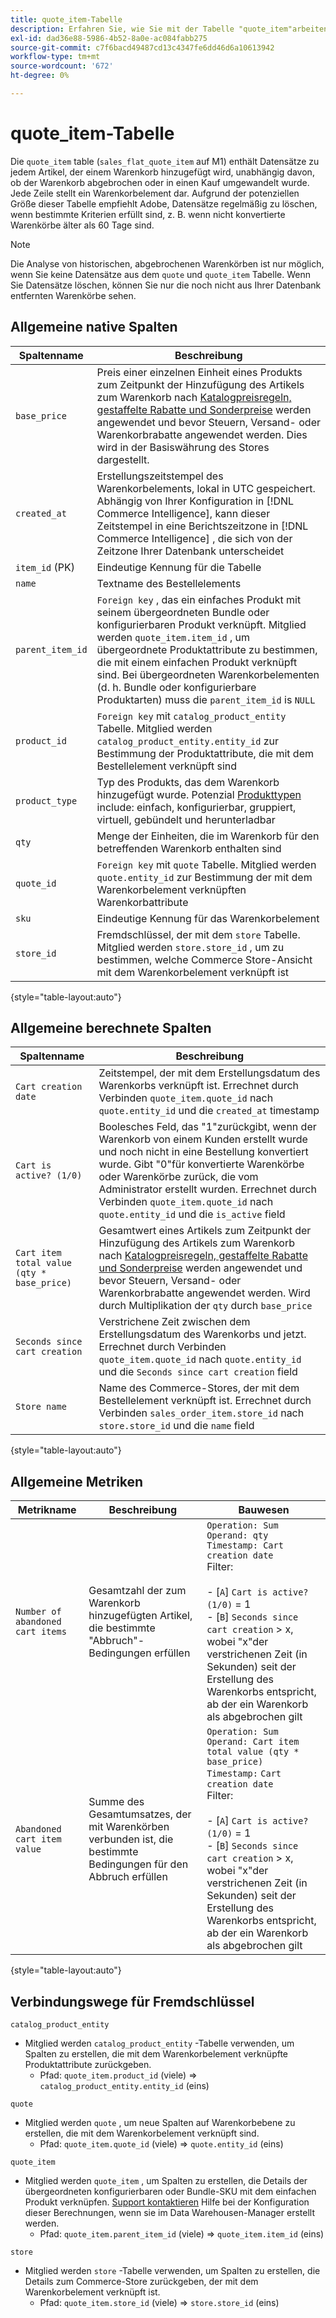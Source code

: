 ```yaml
---
title: quote_item-Tabelle
description: Erfahren Sie, wie Sie mit der Tabelle "quote_item"arbeiten.
exl-id: dad36e88-5986-4b52-8a0e-ac084fabb275
source-git-commit: c7f6bacd49487cd13c4347fe6dd46d6a10613942
workflow-type: tm+mt
source-wordcount: '672'
ht-degree: 0%

---
```


# quote_item-Tabelle

Die `quote_item` table (`sales_flat_quote_item` auf M1) enthält Datensätze zu jedem Artikel, der einem Warenkorb hinzugefügt wird, unabhängig davon, ob der Warenkorb abgebrochen oder in einen Kauf umgewandelt wurde. Jede Zeile stellt ein Warenkorbelement dar. Aufgrund der potenziellen Größe dieser Tabelle empfiehlt Adobe, Datensätze regelmäßig zu löschen, wenn bestimmte Kriterien erfüllt sind, z. B. wenn nicht konvertierte Warenkörbe älter als 60 Tage sind.

>[!NOTE]
>
>Die Analyse von historischen, abgebrochenen Warenkörben ist nur möglich, wenn Sie keine Datensätze aus dem `quote` und `quote_item` Tabelle. Wenn Sie Datensätze löschen, können Sie nur die noch nicht aus Ihrer Datenbank entfernten Warenkörbe sehen.

## Allgemeine native Spalten

| **Spaltenname** | **Beschreibung** |
|---|---|
| `base_price` | Preis einer einzelnen Einheit eines Produkts zum Zeitpunkt der Hinzufügung des Artikels zum Warenkorb nach [Katalogpreisregeln, gestaffelte Rabatte und Sonderpreise](https://experienceleague.adobe.com/docs/commerce-admin/catalog/products/pricing/pricing-advanced.html) werden angewendet und bevor Steuern, Versand- oder Warenkorbrabatte angewendet werden. Dies wird in der Basiswährung des Stores dargestellt. |
| `created_at` | Erstellungszeitstempel des Warenkorbelements, lokal in UTC gespeichert. Abhängig von Ihrer Konfiguration in [!DNL Commerce Intelligence], kann dieser Zeitstempel in eine Berichtszeitzone in [!DNL Commerce Intelligence] , die sich von der Zeitzone Ihrer Datenbank unterscheidet |
| `item_id` (PK) | Eindeutige Kennung für die Tabelle |
| `name` | Textname des Bestellelements |
| `parent_item_id` | `Foreign key` , das ein einfaches Produkt mit seinem übergeordneten Bundle oder konfigurierbaren Produkt verknüpft. Mitglied werden `quote_item.item_id` , um übergeordnete Produktattribute zu bestimmen, die mit einem einfachen Produkt verknüpft sind. Bei übergeordneten Warenkorbelementen (d. h. Bundle oder konfigurierbare Produktarten) muss die `parent_item_id` is `NULL` |
| `product_id` | `Foreign key` mit `catalog_product_entity` Tabelle. Mitglied werden `catalog_product_entity.entity_id` zur Bestimmung der Produktattribute, die mit dem Bestellelement verknüpft sind |
| `product_type` | Typ des Produkts, das dem Warenkorb hinzugefügt wurde. Potenzial [Produkttypen](https://experienceleague.adobe.com/docs/commerce-admin/catalog/products/product-create.html#product-types) include: einfach, konfigurierbar, gruppiert, virtuell, gebündelt und herunterladbar |
| `qty` | Menge der Einheiten, die im Warenkorb für den betreffenden Warenkorb enthalten sind |
| `quote_id` | `Foreign key` mit `quote` Tabelle. Mitglied werden `quote.entity_id` zur Bestimmung der mit dem Warenkorbelement verknüpften Warenkorbattribute |
| `sku` | Eindeutige Kennung für das Warenkorbelement |
| `store_id` | Fremdschlüssel, der mit dem `store` Tabelle. Mitglied werden `store.store_id` , um zu bestimmen, welche Commerce Store-Ansicht mit dem Warenkorbelement verknüpft ist |

{style="table-layout:auto"}

## Allgemeine berechnete Spalten

| **Spaltenname** | **Beschreibung** |
|---|---|
| `Cart creation date` | Zeitstempel, der mit dem Erstellungsdatum des Warenkorbs verknüpft ist. Errechnet durch Verbinden `quote_item.quote_id` nach `quote.entity_id` und die `created_at` timestamp |
| `Cart is active? (1/0)` | Boolesches Feld, das &quot;1&quot;zurückgibt, wenn der Warenkorb von einem Kunden erstellt wurde und noch nicht in eine Bestellung konvertiert wurde. Gibt &quot;0&quot;für konvertierte Warenkörbe oder Warenkörbe zurück, die vom Administrator erstellt wurden. Errechnet durch Verbinden `quote_item.quote_id` nach `quote.entity_id` und die `is_active` field |
| `Cart item total value (qty * base_price)` | Gesamtwert eines Artikels zum Zeitpunkt der Hinzufügung des Artikels zum Warenkorb nach [Katalogpreisregeln, gestaffelte Rabatte und Sonderpreise](https://experienceleague.adobe.com/docs/commerce-admin/catalog/products/pricing/pricing-advanced.html) werden angewendet und bevor Steuern, Versand- oder Warenkorbrabatte angewendet werden. Wird durch Multiplikation der `qty` durch `base_price` |
| `Seconds since cart creation` | Verstrichene Zeit zwischen dem Erstellungsdatum des Warenkorbs und jetzt. Errechnet durch Verbinden `quote_item.quote_id` nach `quote.entity_id` und die `Seconds since cart creation` field |
| `Store name` | Name des Commerce-Stores, der mit dem Bestellelement verknüpft ist. Errechnet durch Verbinden `sales_order_item.store_id` nach `store.store_id` und die `name` field |

{style="table-layout:auto"}

## Allgemeine Metriken

| **Metrikname** | **Beschreibung** | **Bauwesen** |
|---|---|---|
| `Number of abandoned cart items` | Gesamtzahl der zum Warenkorb hinzugefügten Artikel, die bestimmte &quot;Abbruch&quot;-Bedingungen erfüllen | `Operation: Sum`<br/>`Operand: qty`<br/>`Timestamp: Cart creation date`<br>Filter:<br><br>- \[`A`\] `Cart is active? (1/0)` = 1<br>- \[`B`\] `Seconds since cart creation` > x, wobei &quot;x&quot;der verstrichenen Zeit (in Sekunden) seit der Erstellung des Warenkorbs entspricht, ab der ein Warenkorb als abgebrochen gilt |
| `Abandoned cart item value` | Summe des Gesamtumsatzes, der mit Warenkörben verbunden ist, die bestimmte Bedingungen für den Abbruch erfüllen | `Operation: Sum`<br>`Operand: Cart item total value (qty * base_price)`<br>`Timestamp:` `Cart creation date`<br>Filter:<br><br>- \[`A`\] `Cart is active? (1/0)` = 1<br>- \[`B`\] `Seconds since cart creation` > x, wobei &quot;x&quot;der verstrichenen Zeit (in Sekunden) seit der Erstellung des Warenkorbs entspricht, ab der ein Warenkorb als abgebrochen gilt |

{style="table-layout:auto"}

## Verbindungswege für Fremdschlüssel

`catalog_product_entity`

* Mitglied werden `catalog_product_entity` -Tabelle verwenden, um Spalten zu erstellen, die mit dem Warenkorbelement verknüpfte Produktattribute zurückgeben.
   * Pfad: `quote_item.product_id` (viele) => `catalog_product_entity.entity_id` (eins)

`quote`

* Mitglied werden `quote` , um neue Spalten auf Warenkorbebene zu erstellen, die mit dem Warenkorbelement verknüpft sind.
   * Pfad: `quote_item.quote_id` (viele) => `quote.entity_id` (eins)

`quote_item`

* Mitglied werden `quote_item` , um Spalten zu erstellen, die Details der übergeordneten konfigurierbaren oder Bundle-SKU mit dem einfachen Produkt verknüpfen. [Support kontaktieren](https://experienceleague.adobe.com/docs/commerce-knowledge-base/kb/troubleshooting/miscellaneous/mbi-service-policies.html) Hilfe bei der Konfiguration dieser Berechnungen, wenn sie im Data Warehousen-Manager erstellt werden.
   * Pfad: `quote_item.parent_item_id` (viele) => `quote_item.item_id` (eins)

`store`

* Mitglied werden `store` -Tabelle verwenden, um Spalten zu erstellen, die Details zum Commerce-Store zurückgeben, der mit dem Warenkorbelement verknüpft ist.
   * Pfad: `quote_item.store_id` (viele) => `store.store_id` (eins)

